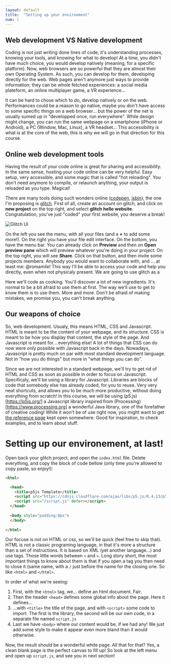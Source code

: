 ```yaml
---
layout: default
title:  "Setting up your environment"
num: 1
---
```


## Web development VS Native development
Coding is not just writing done lines of code, it's understanding processes, knowing your tools, and knowing for what to develop! At a time, you didn't have much choice, you would develop natively (meaning, for a specific platform). Now, web browsers are so powerful that they are almost their own Operating System. As such, you can develop for them, developing directly for the web. Web pages aren't anymore just ways to provide information; they can be whole fetched experiences: a social media plateform, an online multiplayer game, a VR experience...

It can be hard to chose which to do, develop natively or on the web. Performances could be a reason to go native, maybe you don't have access to some specific things on a web browser... but the power of the net is usually sumed up in "developped once, run everywhere". While design might change, you can run the same webpage on a smartphone (iPhone or Android), a PC (Window, Mac, Linux), a VR headset... This accessibility is what is at the core of the web, this is why we will go in that direction for this course.


## Online web development tools
Having the result of your code online is great for sharing and accessibility. In the same sense, hosting your code online can be very helpful. Easy setup, very accessible, and some magic that is called "hot reloading". You don't need anymore to compile, or relaunch anything, your output is reloaded as you type. Magical!

There are many tools doing such wonders online ([codepen](https://codepen.io), [jsbin](https://jsbin.com)), the one I'm proposing is [glitch](https://glitch.com). First of all, create an account on glitch, and click on <b>new project</b> on the top right, and select <b>glitch hello website</b>. Congratulation, you've just "coded" your first website, you deserve a break!

![Glitch UI](https://romamile.github.io/introcode/assets/glitchUI.png)

On the left you see the menu, with all your files (and a <b>+</b> to add some more!). On the right you have your file edit interface. On the bottom, you have the menu bar. You can already click on <b>Preview</b> and then on <b>Open preview pane</b> which will preview whatever you're doing in your project. On the top right, you will see <b>Share</b>. Click on that button, and then invite some projects members. Anybody you would want to collaborate with, and ... at least me: @romamile! This way I'll be able to access your code and help you directly, even when not physicaly present.
We are going to use glitch as a 


Here we'll code as cooking. You'll discover a lot of new ingredients. It's normal to be a bit afraid to use them at first. The way we'll use to get to know them is to use them. More and more. Don't be afraid of making mistakes, we promise you, you can't break anything.

## Our weapons of choice

So, web development. Usualy, this means HTML, CSS and Javascript. HTML is meant to be the content of your webpage, and its structure. CSS is meant to be how you display that content, the style of the page. And Javascript is meant for... everything else! A lot of things that CSS can do now were only possible with Javascript back in the days. Nowadays, Javascript is pretty much on par with most standard development language. Not in "how you do things" but more in "what things you can do". 

Since we are not interested in a standard webpage, we'll try to get rid of HTML and CSS as soon as possible in order to focus on Javascript. Specificaly, we'll be using a library for Javascript. Libraries are blocks of code that somebody else has already coded, for you to reuse. Very very neat shortcuts, and allows you to be much more productive, without doing everything from scratch! In this course, we will be using (p5.js)[https://p5js.org/] a Javascript library inspired from (Processing)[https://www.processing.org] a wonderful Java library, one of the forefather of creative coding!
While it won't be of use right now, you might want to get [the reference page](https://p5js.org/reference/) kept open somewhere. Good for inspiration, to check examples, and to learn about stuff.

# Setting up our environement, at last!
Open back your glitch project, and open the `index.html` file. Delete everything, and copy the block of code bellow (only time you're allowed to copy paste, so enjoy!):

```html
<html>

  <head>
    <title>p5js Template</title>
    <script src="https://cdnjs.cloudflare.com/ajax/libs/p5.js/0.4.13/p5.js"></script>
    <script src="/script.js" defer></script>
  </head>
 
  <body style="padding:0px">
  </body>
 
</html>
```

Our focuse is not on HTML or css, so we'll be quick (feel free to skip that). HTML is not a classic programing language, in that it's more a structure than a set of instructions. It is based on XML (yet another language...) and use tags. Those little words between `<` and `>`. Long story short, the most important things to know about them is that if you open a tag you then need to close it (same name, with a `/` just before the name for the closing one. So like `<html>` and `</html>`.
 
In order of what we're seeing:
 1. First, with the `<html>` tag, we... define an html document. Fair.
 2. Then the header `<head>` defines some global info about the page. Here it defines...
 3. ...with `<title>` the title of the page, and with `<script>` some code to import. The first is the library, the second will be our own code, in a separate file named `script.js`
 4. Last we have `<body>` where our content would be, if we had any! We just add some style to make it appear even more bland than it would otherwise.

Now, the result should be a wonderful white page. All that for that? Yes, a clean blank page is the perfect canvas to fill up! So look at the left menu and open up `script.js`, and see you in next section!


